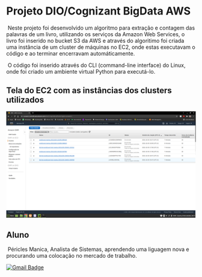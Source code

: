 # Projeto DIO/Cognizant BigData AWS

​	Neste projeto foi desenvolvido um algoritmo para extração e contagem das palavras de um livro, utilizando os serviços da Amazon Web Services, o livro foi inserido no bucket S3 da AWS e através do algoritimo foi criada uma instância de um cluster de máquinas no EC2, onde estas executavam o código e ao terminar encerravam automáticamente.

​	O código foi inserido através do CLI (command-line interface) do Linux, onde foi criado um ambiente virtual Python para executá-lo.



## Tela do EC2 com as instâncias dos clusters utilizados



![img](https://github.com/PericlesManica/Projeto-Dio-Cognizant-Big-Data-AWS/blob/main/TelaAws.png)



## Aluno

​	Péricles Manica, Analista de Sistemas, aprendendo uma liguagem nova e procurando uma colocação no mercado de trabalho.

 [![Gmail Badge](https://img.shields.io/badge/-manicap@gmail.com-c14438?style=flat-square&logo=Gmail&logoColor=white&link=mailto:manicap@gmail.com)](mailto:manicap@gmail.com)

